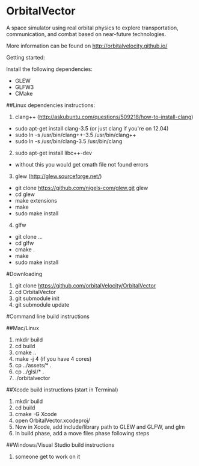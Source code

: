 # OrbitalVector
A space simulator using real orbital physics to explore transportation, communication, and combat based on near-future technologies.

More information can be found on http://orbitalvelocity.github.io/

Getting started:

Install the following dependencies:
  - GLEW
  - GLFW3
  - CMake

##Linux dependencies instructions:
1. clang++ (http://askubuntu.com/questions/509218/how-to-install-clang)
  - sudo apt-get install clang-3.5 (or just clang if you're on 12.04)
  - sudo ln -s /usr/bin/clang++-3.5 /usr/bin/clang++
  - sudo ln -s /usr/bin/clang-3.5 /usr/bin/clang
2. sudo apt-get install libc++-dev
  - without this you would get cmath file not found errors
3. glew (http://glew.sourceforge.net/)
  - git clone https://github.com/nigels-com/glew.git glew
  - cd glew
  - make extensions
  - make
  - sudo make install
4. glfw
  - git clone ...
  - cd glfw
  - cmake .
  - make
  - sudo make install



#Downloading
1. git clone https://github.com/orbitalVelocity/OrbitalVector
2. cd OrbitalVector
3. git submodule init
4. git submodule update

#Command line build instructions 

##Mac/Linux
1. mkdir build
2. cd build
3. cmake ..
4. make -j 4 (if you have 4 cores)
5. cp ../assets/* .
6. cp ../glsl/* .
7. ./orbitalvector

##Xcode build instructions (start in Terminal)
1. mkdir build
2. cd build
3. cmake -G Xcode
4. open OrbitalVector.xcodeproj/
5. Now in Xcode, add include/library path to GLEW and GLFW, and glm
6. In build phase, add a move files phase following steps

##Windows/Visual Studio build instructions
1. someone get to work on it
